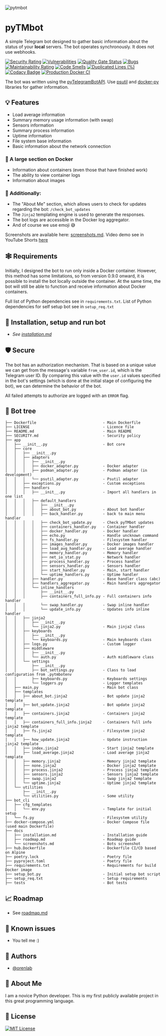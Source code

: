 ![pytmbot](https://socialify.git.ci/orenlab/pytmbot/image?description=1&forks=1&issues=1&language=1&name=1&owner=1&pattern=Plus&pulls=1&stargazers=1&theme=Light)

# pyTMbot

A simple Telegram bot designed to gather basic information about the status of your __local__ servers.
The bot operates synchronously. It does not use webhooks.

[![Security Rating](https://sonarcloud.io/api/project_badges/measure?project=orenlab_pytmbot&metric=security_rating)](https://sonarcloud.io/summary/new_code?id=orenlab_pytmbot)
[![Vulnerabilities](https://sonarcloud.io/api/project_badges/measure?project=orenlab_pytmbot&metric=vulnerabilities)](https://sonarcloud.io/summary/new_code?id=orenlab_pytmbot)
[![Quality Gate Status](https://sonarcloud.io/api/project_badges/measure?project=orenlab_pytmbot&metric=alert_status)](https://sonarcloud.io/summary/new_code?id=orenlab_pytmbot)
[![Bugs](https://sonarcloud.io/api/project_badges/measure?project=orenlab_pytmbot&metric=bugs)](https://sonarcloud.io/summary/new_code?id=orenlab_pytmbot)
[![Maintainability Rating](https://sonarcloud.io/api/project_badges/measure?project=orenlab_pytmbot&metric=sqale_rating)](https://sonarcloud.io/summary/new_code?id=orenlab_pytmbot)
[![Code Smells](https://sonarcloud.io/api/project_badges/measure?project=orenlab_pytmbot&metric=code_smells)](https://sonarcloud.io/summary/new_code?id=orenlab_pytmbot)
[![Duplicated Lines (%)](https://sonarcloud.io/api/project_badges/measure?project=orenlab_pytmbot&metric=duplicated_lines_density)](https://sonarcloud.io/summary/new_code?id=orenlab_pytmbot)
[![Codacy Badge](https://app.codacy.com/project/badge/Grade/abe0314bb5c24cfda8db9c0a293d17c0)](https://app.codacy.com/gh/orenlab/pytmbot/dashboard?utm_source=gh&utm_medium=referral&utm_content=&utm_campaign=Badge_grade)
[![Production Docker CI](https://github.com/orenlab/pytmbot/actions/workflows/prod-docker-ci.yml/badge.svg)](https://github.com/orenlab/pytmbot/actions/workflows/prod-docker-ci.yml)

The bot was written using the [pyTelegramBotAPI](https://github.com/eternnoir/pyTelegramBotAPI).
Use [psutil](https://github.com/giampaolo/psutil) and [docker-py](https://github.com/docker/docker-py) libraries for
gather information.

## 💡 Features

- Load average information
- Summary memory usage information (with swap)
- Sensors information
- Summary process information
- Uptime information
- File system base information
- Basic information about the network connection

### 🐳 A large section on Docker

- Information about containers (even those that have finished work)
- The ability to view container logs
- Information about images

### 🔖 Additionally:

- The "About Me" section, which allows users to check for updates regarding the bot: `/check_bot_updates`
- The `Jinja2` templating engine is used to generate the responses.
- The bot logs are accessible in the Docker log aggregator.
- And of course we use emoji 😅

Screenshots are available here: [screenshots.md](docs/screenshots.md).
Video demo see in YouTube Shorts [here](https://youtube.com/shorts/81RE_PNjxLQ?feature=shared)

## 🕸 Requirements

Initially, I designed the bot to run only inside a Docker container. However, this method has some limitations, so from
version 0.9.0 onward, it is possible to install the bot locally outside the container. At the same time, the bot will
still be able to function and receive information about Docker containers.

Full list of Python dependencies see in `requirements.txt`. List of Python dependencies for self setup bot see
in `setup_req.txt`

## 🔌 Installation, setup and run bot

- _See [installation.md](docs/installation.md)_

## 🛡 Secure

The bot has an authorization mechanism. That is based on a unique value we can get from the message's
variable `from_user.id`, which is the Telegram user ID.
By comparing this value with the `user.id` values specified in the bot's settings
(which is done at the initial stage of configuring the bot), we can determine the behavior of the bot.

All failed attempts to authorize are logged with an `ERROR` flag.

## 🌲 Bot tree

```
├── Dockerfile                              - Main Dockerfile
├── LICENSE                                 - Licence file
├── README.md                               - Main README
├── SECURITY.md                             - Security policy
├── app
│   ├── __init__.py                         - Bot core
│   ├── core
│   │   ├── __init__.py                     
│   │   ├── adapters
│   │   │   ├── __init__.py
│   │   │   ├── docker_adapter.py           - Docker adapter
│   │   │   ├── podman_adapter.py           - Podman adapter (in development)
│   │   │   └── psutil_adapter.py           - Psutil adapter
│   │   ├── exceptions.py                   - Custom exceptions
│   │   ├── handlers
│   │   │   ├── __init__.py                 - Import all handlers in one list
│   │   │   ├── default_handlers
│   │   │   │   ├── __init__.py             
│   │   │   │   ├── about_bot.py            - About bot handler
│   │   │   │   ├── back_handler.py         - back to main menu handler
│   │   │   │   ├── check_bot_update.py     - Check pyTMbot updates
│   │   │   │   ├── containers_handler.py   - Container handler
│   │   │   │   ├── docker_handler.py       - Docker handler
│   │   │   │   ├── echo.py                 - Handle uncknown command
│   │   │   │   ├── fs_handler.py           - Filesystem handler
│   │   │   │   ├── images_handler.py       - Docker images handler
│   │   │   │   ├── load_avg_handler.py     - Load average handler
│   │   │   │   ├── memory_handler.py       - Memory handler
│   │   │   │   ├── net_io_stat.py          - Network handler
│   │   │   │   ├── process_handler.py      - Process handler
│   │   │   │   ├── sensors_handler.py      - Sensors handler
│   │   │   │   ├── start_handler.py        - Main, start handler
│   │   │   │   └── uptime_handlers.py      - Uptime handler
│   │   │   ├── handler.py                  - Base handler class (abc)
│   │   │   ├── handlers_aggregator.py      - Main handlers aggregator
│   │   │   └── inline_handlers
│   │   │       ├── __init__.py
│   │   │       ├── containers_full_info.py - Full containers info handler
│   │   │       └── swap_handler.py         - Swap inline handler
│   │   │       └── update_info.py          - Updates info inline handler
│   │   ├── jinja2
│   │   │   ├── __init__.py
│   │   │   └── jinja2.py                   - Main jinja2 class
│   │   ├── keyboards
│   │   │   ├── __init__.py
│   │   │   └── keyboards.py                - Main keyboards class  
│   │   ├── logs.py                         - Custom logger
│   │   ├── middleware
│   │   │   ├── __init__.py
│   │   │   └── auth.py                     - Auth middleware class
│   │   └── settings
│   │       ├── __init__.py
│   │       ├── bot_settings.py             - Class to load configuration from .pytmbotenv
│   │       ├── keyboards.py                - Keyboards settings
│   │       └── loggers.py                  - Logger templates
│   ├── main.py                             - Main bot class
│   ├── templates
│   │   ├── about_bot.jinja2                - Bot update jinja2 template
│   │   ├── bot_update.jinja2               - Bot update jinja2 template
│   │   ├── containers.jinja2               - Containers jinja2 template
│   │   ├── containers_full_info.jinja2     - Containers full info jinja2 template                    
│   │   ├── fs.jinja2                       - Filesystem jinja2 template
│   │   ├── how_update.jinja2               - Update instruction jinja2 template
│   │   ├── index.jinja2                    - Start jinja2 template
│   │   ├── load_average.jinja2             - Load average jinja2 template
│   │   ├── memory.jinja2                   - Memory jinja2 template
│   │   ├── none.jinja2                     - Docker jinja2 template
│   │   ├── process.jinja2                  - Process jinja2 template
│   │   ├── sensors.jinja2                  - Sensors jinja2 template
│   │   ├── swap.jinja2                     - Swap jinja2 template
│   │   └── uptime.jinja2                   - Uptime jinja2 template
│   └── utilities
│       ├── __init__.py
│       └── utilities.py                    - Some utility
├── bot_cli
│   ├── cfg_templates
│   │   └── env.py                          - Template for initial setup
│   └── fs.py                               - Filesystem utility
├── docker-compose.yml                      - Docker Compose file (used main Dockerfile)
├── docs
│   ├── installation.md                     - Installation guide
│   ├── roadmap.md                          - Roadmap guide
│   └── screenshots.md                      - Bots screenshot
├── hub.Dockerfile                          - Dockerfile CI/CD based on Alpine
├── poetry.lock                             - Poetry file
├── pyproject.toml                          - Poetry file
├── requirements.txt                        - Requirements for build Docker image
├── setup_bot.py                            - Initial setup bot script
├── setup_req.txt                           - Setup requirements
├── tests                                   - Bot tests
```

## 📈 Roadmap

- See [roadmap.md](docs/roadmap.md)

## 👾 Known issues

- You tell me :)

## 🧬 Authors

- [@orenlab](https://github.com/orenlab)

## 🚀 About Me

I am a novice Python developer. This is my first publicly available project in this great programming language.

## 📜 License

[![MIT License](https://img.shields.io/badge/License-MIT-green.svg)](https://choosealicense.com/licenses/mit/)
